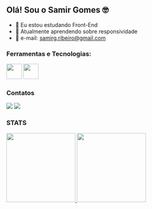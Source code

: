 ## Olá! Sou o Samir Gomes 🤓


- 🔭 Eu estou estudando Front-End
- 🌱 Atualmente aprendendo sobre responsividade 
- 📧 e-mail: samirg.ribeiro@gmail.com

### Ferramentas e Tecnologias:

<img src="https://cdn.jsdelivr.net/gh/devicons/devicon/icons/html5/html5-original.svg" width="40" height="40"/> <img src="https://cdn.jsdelivr.net/gh/devicons/devicon/icons/css3/css3-original.svg" width="40" height="40"/>

### Contatos

<a href="https://www.linkedin.com/in/samirgomes" target="_blank"><img loading="lazy" src="https://img.shields.io/badge/-LinkedIn-%230077B5?style=for-the-badge&logo=linkedin&logoColor=white" target="_blank"></a>        <a href = "mailto:samirg.ribeiro@gmail.com"><img loading="lazy" src="https://img.shields.io/badge/Gmail-D14836?style=for-the-badge&logo=gmail&logoColor=white" target="_blank"></a>  


### STATS
<div>
<a href="https://github.com/samirgomes">
<img loading="lazy" height="180em" src="https://github-readme-stats.vercel.app/api/top-langs/?username=samirgomes&layout=compact&langs_count=7&theme=dracula"/>
<img loading="lazy" height="180em" src="https://github-readme-stats.vercel.app/api?username=samirgomes&show_icons=true&theme=dracula&include_all_commits=true&count_private=true"/>
</div>
